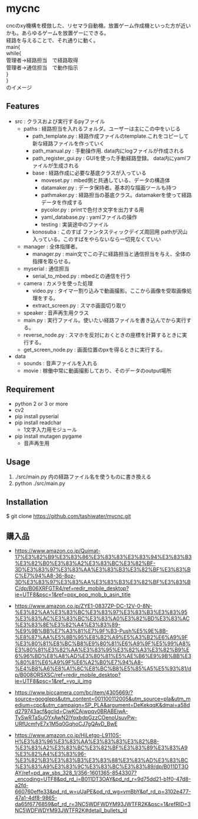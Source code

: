 # mycnc
cncのxy機構を模倣した、リセマラ自動機。放置ゲーム作成機といった方が近いかも。あらゆるゲームを放置ゲーにできる。  
経路を与えることで、それ通りに動く。  
main{  
    while{  
        管理者→経路担当　で経路取得  
        管理者→通信担当　で動作指示  
    }  
}  
のイメージ

## Features

- src : クラスおよび実行するpyファイル
    - paths : 経路担当を入れるフォルダ。ユーザーは主にこの中をいじる
        - path_template.py : 経路作成ファイルのtemplate.これをコピーして新な経路ファイルを作っていく
        - path_manual.py : 手動操作用. data内にlogファイルが作成される
        - path_register_gui.py : GUIを使った手動経路登録。 data内にyamlファイルが生成される
        - base : 経路作成に必要な基底クラスが入っている
            - moveset.py : mbed側と共通している、データの構造体
            - datamaker.py : データ保持者。基本的な描画ツールも持つ
            - pathmaker.py : 経路担当の基底クラス。datamakerを使って経路データを作成する
            - pycolor.py : printで色付き文字を出力する用
            - yaml_database.py : yamlファイルの操作
            - testing : 実装途中のファイル
        - konosuba : このすば ファンタスティックデイズ周回用 pathが沢山入っている。このすばをやらないなら一切見なくていい
    - manager : 全体指揮者。
        - manager.py : main文でこの子に経路担当と通信担当を与え、全体の指揮を取らせる。
    - myserial : 通信担当
        - serial_to_mbed.py : mbedとの通信を行う
    - camera : カメラを使った処理
        - video.py : タイマー割り込みで動画撮影。ここから画像を受取画像処理をする。
        - extract_screen.py : スマホ画面切り取り
    - speaker : 音声再生用クラス
    - main.py : 実行ファイル。使いたい経路ファイルを書き込んでから実行する。
    - reverse_node.py : スマホを反対におくときの座標を計算するときに実行する。
    - get_screen_node.py : 画面位置のpxを得るときに実行する。
- data 
    - sounds : 音声ファイルを入れる
    - movie : 稼働中常に動画撮影しており、そのデータのoutput場所

## Requirement

- python 2 or 3 or more
- cv2
- pip install pyserial
- pip install readchar
    - 1文字入力用モジュール
- pip install mutagen pygame
    - 音声再生用


## Usage
1. ./src/main.py 内の経路ファイル名を使うものに書き換える
1. python ./src/main.py

## Installation
$ git clone https://github.com/tashiwater/mycnc.git


## 購入品
- https://www.amazon.co.jp/Quimat-17%E3%82%B9%E3%83%86%E3%83%83%E3%83%94%E3%83%B3%E3%82%B0%E3%83%A2%E3%83%BC%E3%82%BF-3D%E3%83%97%E3%83%AA%E3%83%B3%E3%82%BF%E3%83%BC%E7%94%A8-36-8oz-3D%E3%83%97%E3%83%AA%E3%83%B3%E3%82%BF%E3%83%BC/dp/B06XRFGTR4/ref=redir_mobile_desktop?ie=UTF8&psc=1&ref=ppx_pop_mob_b_asin_title

- https://www.amazon.co.jp/ZYE1-0837ZP-DC-12V-0-8N-%E3%82%AA%E3%83%BC%E3%83%97%E3%83%B3%E3%83%95%E3%83%AC%E3%83%BC%E3%83%A0%E3%82%BD%E3%83%AC%E3%83%8E%E3%82%A4%E3%83%89-%E9%9B%BB%E7%A3%81%E7%9F%B3-Push%E5%9E%8B-%E8%87%AA%E5%8B%95%E8%B2%A9%E5%A3%B2%E6%A9%9F%E3%80%81%E8%BC%B8%E9%80%81%E6%A9%9F%E5%99%A8%E3%80%81%E3%82%AA%E3%83%95%E3%82%A3%E3%82%B9%E6%96%BD%E8%A8%AD%E3%80%81%E5%AE%B6%E9%9B%BB%E3%80%81%E6%A9%9F%E6%A2%B0%E7%94%A8-%E4%B8%A6%E8%A1%8C%E8%BC%B8%E5%85%A5%E5%93%81/dp/B008ORSXSC/ref=redir_mobile_desktop?ie=UTF8&psc=1&ref_=yo_ii_img

- https://www.biccamera.com/bc/item/4305669/?source=googleps&utm_content=001100112005&utm_source=pla&utm_medium=cpc&utm_campaign=SP_PLA&argument=DeKekqqK&dmai=a58dd279743acf&gclid=CjwKCAjwpqv0BRABEiwA-TySwRTaSuOYxAwN2lYqxbdpGzzCOenoUsuvPw-URfUcmfyE7x1M5q0GqhoCJ7gQAvD_BwE

- https://www.amazon.co.jp/HiLetgo-L9110S-H%E3%83%96%E3%83%AA%E3%83%83%E3%82%B8-%E3%83%A2%E3%83%BC%E3%82%BF%E3%83%89%E3%83%A9%E3%82%A4%E3%83%96-%E3%82%B3%E3%83%B3%E3%83%88%E3%83%AD%E3%83%BC%E3%83%A9%E3%83%9C%E3%83%BC%E3%83%89/dp/B011DT3OAY/ref=pd_aw_sbs_328_1/356-1601365-8543307?_encoding=UTF8&pd_rd_i=B011DT3OAY&pd_rd_r=9d75dd21-b1f0-47d8-a2fd-660760effe33&pd_rd_w=uUaPE&pd_rd_wg=vmBbY&pf_rd_p=3102e477-47a1-4df8-9865-da65f6776859&pf_rd_r=3NC5WDFWDYM93JWTFR2K&psc=1&refRID=3NC5WDFWDYM93JWTFR2K#detail_bullets_id